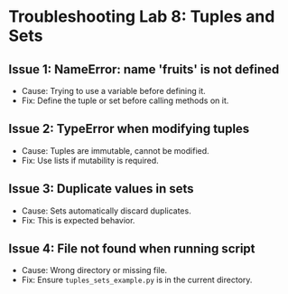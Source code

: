 # Troubleshooting Lab 8: Tuples and Sets

## Issue 1: NameError: name 'fruits' is not defined
- Cause: Trying to use a variable before defining it.
- Fix: Define the tuple or set before calling methods on it.

## Issue 2: TypeError when modifying tuples
- Cause: Tuples are immutable, cannot be modified.
- Fix: Use lists if mutability is required.

## Issue 3: Duplicate values in sets
- Cause: Sets automatically discard duplicates.
- Fix: This is expected behavior.

## Issue 4: File not found when running script
- Cause: Wrong directory or missing file.
- Fix: Ensure `tuples_sets_example.py` is in the current directory.
